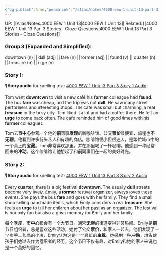 ```yaml
---
{"dg-publish":true,"permalink":"/atlas/notes/4000-eew-1-unit-13-part-3-stories/"}
---
```


UP: [[Atlas/Notes/4000 EEW 1 Unit 13\|4000 EEW 1 Unit 13]]
Related: [[4000 EEW 1 Unit 13 Part 3 Stories - Cloze Questions\|4000 EEW 1 Unit 13 Part 3 Stories - Cloze Questions]]

### Group 3 (Expanded and Simplified):
 downtown (n) || dull (adj) || fare (n) || former (adj) || found (v) || quarter (n) || treasure (n) || urge (v)

### Story 1:
🎙️**Story audio** for spelling test: [4000 EEW 1 Unit 13 Part 3 Story 1 Audio](https://drive.google.com/file/d/1MPY2_JOD9ZfHHj74XBMsPfh4w5ibSi7-/view?usp=drive_link)

Tom went **downtown** to visit a new café his **former** colleague had **found**. The bus **fare** was cheap, and the trip was not **dull**. He saw many street performers and interesting shops. The café was small but charming, a real **treasure** in the busy city. Tom liked it a lot and had a coffee there. He felt an **urge** to come back often. The café reminded him of good times with his **former** colleagues.

Tom去**市中心**参观一个他的**前**同事**发现**的新咖啡馆。公交**票价**很便宜，旅程也不**无聊**。他看到许多街头艺人和有趣的商店。咖啡馆很小但很迷人，是繁忙城市中的一个真正的**宝藏**。Tom非常喜欢那里，并在那里喝了一杯咖啡。他感到一种经常回来的**冲动**。这个咖啡馆让他想起了和**前**同事们在一起的美好时光。

### Story 2:
🎙️**Story audio** for spelling test: [4000 EEW 1 Unit 13 Part 3 Story 2 Audio](https://drive.google.com/file/d/1dSCPTRQ9k2eREWqXJhqqWN-wgOhf1n_B/view?usp=drive_link)

Every **quarter**, there is a big festival **downtown**. The usually **dull** streets become very lively. Emily, a **former** festival organizer, always loves these events. She pays the bus **fare** and goes with her family. They find a small shop selling handmade items, which Emily considers a real **treasure**. She feels an **urge** to tell her children about her past as an organizer. The festival is not only fun but also a great memory for Emily and her family.

每个**季度**，市**中心**都会有一个大节日。通常**无聊**的街道变得非常热闹。Emily是**前**节日组织者，总是喜欢这些活动。她付了公交**票价**，和家人一起去。他们发现了一个卖手工艺品的小店，Emily认为这是一个真正的**宝藏**。她感到一种**冲动**，想告诉孩子们她过去作为组织者的经历。这个节日不仅有趣，对Emily和她的家人来说也是一个美好的回忆。